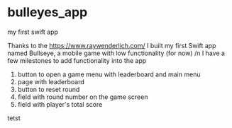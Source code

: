 # bulleyes_app
my first swift app

Thanks to the https://www.raywenderlich.com/ I built my first Swift app named Bullseye, a mobile game with low functionality (for now) /n
I have a few milestones to add functionality into the app 
1. button to open a game menu with leaderboard and main menu
2. page with leaderboard 
3. button to reset round 
4. field with round number on the game screen 
5. field with player's total score

tetst
